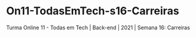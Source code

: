 # On11-TodasEmTech-s16-Carreiras
Turma Online 11 - Todas em Tech | Back-end | 2021 | Semana 16: Carreiras
